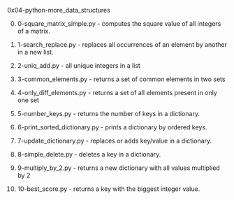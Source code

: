 0x04-python-more_data_structures

0. 0-square_matrix_simple.py - computes the square value of all integers of a matrix.

1. 1-search_replace.py - replaces all occurrences of an element by another in a new list.

2. 2-uniq_add.py - all unique integers in a list

3. 3-common_elements.py - returns a set of common elements in two sets

4. 4-only_diff_elements.py - returns a set of all elements present in only one set

5. 5-number_keys.py - returns the number of keys in a dictionary.

6. 6-print_sorted_dictionary.py - prints a dictionary by ordered keys.

7. 7-update_dictionary.py -  replaces or adds key/value in a dictionary.

8. 8-simple_delete.py - deletes a key in a dictionary.

9. 9-multiply_by_2.py - returns a new dictionary with all values multiplied by 2

10. 10-best_score.py - returns a key with the biggest integer value.
